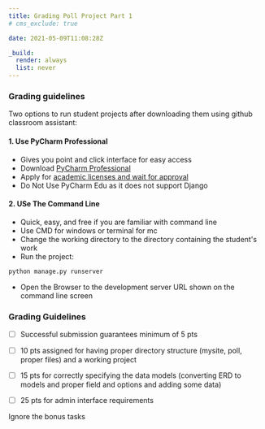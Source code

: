```yaml
---
title: Grading Poll Project Part 1
# cms_exclude: true

date: 2021-05-09T11:08:28Z

_build:
  render: always
  list: never
---
```


### Grading guidelines

Two options to run student projects after downloading them using github classroom assistant:

#### 1. Use PyCharm Professional
- Gives you point and click interface for easy access
- Download [PyCharm Professional](https://www.jetbrains.com/pycharm/download/#section=mac)
- Apply for [academic licenses and wait for approval](https://www.jetbrains.com/community/education/#students) 
- Do Not Use PyCharm Edu as it does not support Django


#### 2. USe The Command Line
- Quick, easy, and free if you are familiar with command line
- Use CMD for windows or terminal for mc
- Change the working directory to the directory containing the student's work
- Run the project:
```bash
python manage.py runserver
```
- Open the Browser to the development server URL shown on the command line screen


### Grading Guidelines

- [ ] Successful submission guarantees minimum of 5 pts
- [ ] 10 pts assigned for having proper directory structure (mysite, poll, proper files) and a working project
- [ ] 15 pts for correctly specifying the data models (converting ERD to models and proper field and options and adding some data)
- [ ] 25 pts for admin interface requirements 


Ignore the bonus tasks